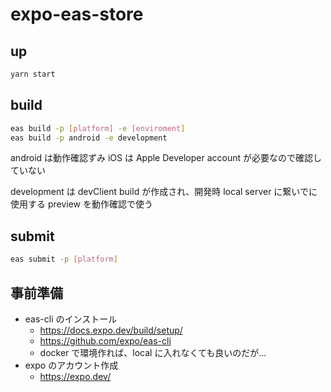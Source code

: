 # expo-eas-store

## up

```bash
yarn start
```

## build

```bash
eas build -p [platform] -e [enviroment]
eas build -p android -e development
```

android は動作確認ずみ
iOS は Apple Developer account が必要なので確認していない

development は devClient build が作成され、開発時 local server に繋いでに使用する
preview を動作確認で使う

## submit

```bash
eas submit -p [platform]
```

## 事前準備

- eas-cli のインストール
  - https://docs.expo.dev/build/setup/
  - https://github.com/expo/eas-cli
  - docker で環境作れば、local に入れなくても良いのだが...
- expo のアカウント作成
  - https://expo.dev/
